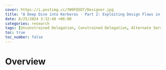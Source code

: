 ```yaml
---
cover: https://i.postimg.cc/fW9FQ5D7/Designer.jpg
title: "A Deep Dive into Kerberos - Part 2: Exploiting Design Flaws in Delegation Mechanisms"
date: 8/25/2024 3:32:40 +06:00
categories: research
tags: [Unconstrained Delegation, Constrained Delegation, Alternate Service Name, S4U2Self, RBCD]
toc: true
toc_number: false
---
```


# Overview
[](https://i.postimg.cc/h4XfzHtT/Unconstrained-drawio.png)
